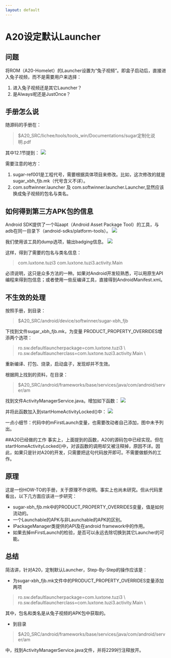 ```yaml
---
layout: default
---
```


A20设定默认Launcher
===================

问题
--------------------
将ROM（A20-Homelet）的Launcher设置为“兔子视频”。即盒子启动后，直接进入兔子视频，而不是需要用户来选择：

1. 进入兔子视频还是其它Launcher？
2. 是Always呢还是JustOnce？

手册怎么说
---------------
随源码的手册在：
>$A20_SRC/lichee/tools/tools_win/Documentations/sugar定制化说明.pdf

其中12.1节提到：
![](/{{site.images_dir}}/defaultLaucher.png)

需要注意的地方：

1. sugar-ref001是工程代号，需要根据具体项目来修改。比如，这次修改的就是 sugar_xbh_fjb.mk（代号含义不详）。
2. com.softwinner.launcher 及 com.softwinner.launcher.Launcher,显然应该换成兔子视频的包名与类名。

如何得到第三方APK包的信息
--------------------
Android SDK提供了一个叫aapt（Android Asset Package Tool）的工具，与adb在同一目录下（android-sdks/platform-tools）。
![](/{{site.images_dir}}/badging.png)

我们使用该工具的dump选项，输出badging信息。
![](/{{site.images_dir}}/pkg-info.png)

这样，得到了需要的包名与类名信息：

>com.luxtone.tuzi3
>com.luxtone.tuzi3.activity.Main


必须说明，这只是众多方法的一种。如果对Android开发较熟悉，可以用原生API编程来得到包信息；或者使用一些反编译工具，直接得到AndroidManifest.xml。

不生效的处理
----------------

按照手册，到目录：
>$A20_SRC/android/device/softwinner/sugar-xbh_fjb

下找到文件sugar_xbh_fjb.mk，为变量 PRODUCT_PROPERTY_OVERRIDES增添两个选项：
>ro.sw.defaultlauncherpackage=com.luxtone.tuzi3 \ 
>ro.sw.defaultlauncherclass=com.luxtone.tuzi3.activity.Main \
							
重新编译、打包、烧录，启动盒子，发现却并不生效。

根据网上找到的资料，在目录：
>$A20_SRC/android/frameworks/base/services/java/com/android/server/am

找到文件ActivityManagerService.java。增加如下函数：
![](/{{site.images_dir}}/code_all.png)

并将此函数加入到startHomeActivityLocked()中：
![](/{{site.images_dir}}/code_call.PNG)

一点小细节：代码中的mFirstLaunch变量，也需要改动者自己添加，图中未予列出。

##A20已经做的工作
事实上，上面提到的函数，A20的源码包中已经实现。但在startHomeActivityLocked()中，对该函数的调用却又被注释掉，原因不详。因此，如果只是针对A20的开发，只需要把这句代码放开即可。不需要做额外的工作。

原理
---------------------
这是一份HOW-TO的手册，关于原理不作说明。事实上也尚未研究。但从代码里看出，以下几方面应该进一步研究：

* sugar-xbh_fjb.mk中的PRODUCT_PROPERTY_OVERRIDES变量，值是如何流动的。
* 一个Launchable的APK与非Launchable的APK的区别。
* IPackageManager类提供的API及在android framework中的作用。
* 如果去掉mFirstLaunch的检验，是否可以永远去除切换到其它Launcher的可能。

总结
----------------------
简洁讲，针对A20，定制默认Launcher，Step-By-Step的操作应该是：

* 为sugar-xbh_fjb.mk文件中的PRODUCT_PROPERTY_OVERRIDES变量添加两项

>ro.sw.defaultlauncherpackage=com.luxtone.tuzi3 \ 
>ro.sw.defaultlauncherclass=com.luxtone.tuzi3.activity.Main \

其中，包名和类名是从兔子视频的APK包中获取的。

* 到目录

>$A20_SRC/android/frameworks/base/services/java/com/android/server/am

中，找到ActivityManagerService.java文件，并将2299行注释放开。




